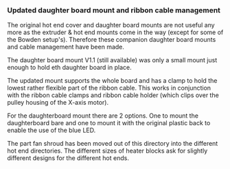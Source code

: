 ### Updated daughter board mount and ribbon cable management


The original hot end cover and daughter board mounts are not useful any more as the extruder & hot end mounts come in the way (except for some of the Bowden setup's). Therefore these companion daughter board mounts and cable management have been made.

The daughter board mount V1.1 (still available) was only a small mount just enough to hold eth daughter board in place.

The updated mount supports the whole board and has a clamp to hold the lowest rather flexible part of the ribbon cable. This works in conjunction with  the ribbon cable clamps and ribbon cable holder (which clips over the pulley housing of the X-axis motor).



For the daughterboard mount there are 2 options. One to mount the daughterboard bare and one to mount it with the original plastic back to enable the use of the blue LED.



The part fan shroud has been moved out of this directory into the different hot end directories. The different sizes of heater blocks ask for slightly different designs for the different hot ends.
